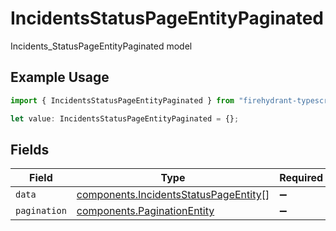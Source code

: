 # IncidentsStatusPageEntityPaginated

Incidents_StatusPageEntityPaginated model

## Example Usage

```typescript
import { IncidentsStatusPageEntityPaginated } from "firehydrant-typescript-sdk/models/components";

let value: IncidentsStatusPageEntityPaginated = {};
```

## Fields

| Field                                                                                          | Type                                                                                           | Required                                                                                       | Description                                                                                    |
| ---------------------------------------------------------------------------------------------- | ---------------------------------------------------------------------------------------------- | ---------------------------------------------------------------------------------------------- | ---------------------------------------------------------------------------------------------- |
| `data`                                                                                         | [components.IncidentsStatusPageEntity](../../models/components/incidentsstatuspageentity.md)[] | :heavy_minus_sign:                                                                             | N/A                                                                                            |
| `pagination`                                                                                   | [components.PaginationEntity](../../models/components/paginationentity.md)                     | :heavy_minus_sign:                                                                             | N/A                                                                                            |